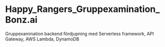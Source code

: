 # Happy_Rangers_Gruppexamination_Bonz.ai
Gruppexamination backend fördjupning med Serverless framework, API Gateway, AWS Lambda, DynamoDB
